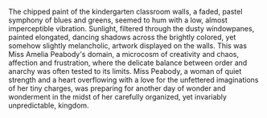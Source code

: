 The chipped paint of the kindergarten classroom walls, a faded, pastel symphony of blues and greens, seemed to hum with a low, almost imperceptible vibration.  Sunlight, filtered through the dusty windowpanes, painted elongated, dancing shadows across the brightly colored, yet somehow slightly melancholic, artwork displayed on the walls.  This was Miss Amelia Peabody's domain, a microcosm of creativity and chaos, affection and frustration, where the delicate balance between order and anarchy was often tested to its limits.  Miss Peabody, a woman of quiet strength and a heart overflowing with a love for the unfettered imaginations of her tiny charges, was preparing for another day of wonder and wonderment in the midst of her carefully organized, yet invariably unpredictable, kingdom.
